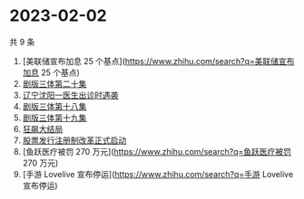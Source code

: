 # 2023-02-02

共 9 条

<!-- BEGIN -->
<!-- 最后更新时间 Thu Feb 02 2023 22:11:03 GMT+0800 (China Standard Time) -->

1. [美联储宣布加息 25 个基点](https://www.zhihu.com/search?q=美联储宣布加息 25
   个基点)
1. [剧版三体第二十集](https://www.zhihu.com/search?q=剧版三体第二十集)
1. [辽宁沈阳一医生出诊时遇袭](https://www.zhihu.com/search?q=辽宁沈阳一医生出诊时遇袭)
1. [剧版三体第十八集](https://www.zhihu.com/search?q=剧版三体第十八集)
1. [剧版三体第十九集](https://www.zhihu.com/search?q=剧版三体第十九集)
1. [狂飙大结局](https://www.zhihu.com/search?q=狂飙大结局)
1. [股票发行注册制改革正式启动](https://www.zhihu.com/search?q=股票发行注册制改革正式启动)
1. [鱼跃医疗被罚 270 万元](https://www.zhihu.com/search?q=鱼跃医疗被罚 270 万元)
1. [手游 Lovelive 宣布停运](https://www.zhihu.com/search?q=手游 Lovelive
   宣布停运)

<!-- END -->
